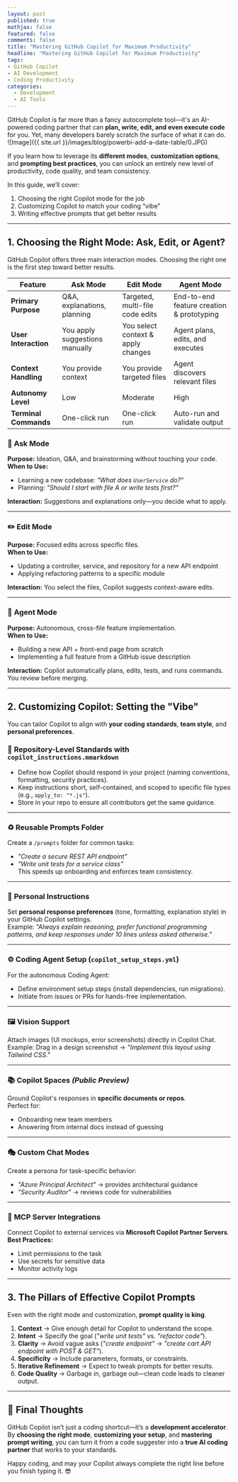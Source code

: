 ```yaml
---
layout: post
published: true
mathjax: false
featured: false
comments: false
title: "Mastering GitHub Copilot for Maximum Productivity"
headline: "Mastering GitHub Copilot for Maximum Productivity"
tags:
- GitHub Copilot
- AI Development
- Coding Productivity
categories:
  - Development
  - AI Tools
---
```


GitHub Copilot is far more than a fancy autocomplete tool—it's an AI-powered coding partner that can **plan, write, edit, and even execute code** for you. Yet, many developers barely scratch the surface of what it can do.  
![Image]({{ site.url }}/images/blog/powerbi-add-a-date-table/0.JPG)

If you learn how to leverage its **different modes**, **customization options**, and **prompting best practices**, you can unlock an entirely new level of productivity, code quality, and team consistency.

In this guide, we’ll cover:

1. Choosing the right Copilot mode for the job  
2. Customizing Copilot to match your coding “vibe”  
3. Writing effective prompts that get better results

---

## 1. Choosing the Right Mode: Ask, Edit, or Agent?

GitHub Copilot offers three main interaction modes. Choosing the right one is the first step toward better results.

| Feature | Ask Mode | Edit Mode | Agent Mode |
|---------|----------|-----------|------------|
| **Primary Purpose** | Q&A, explanations, planning | Targeted, multi-file code edits | End-to-end feature creation & prototyping |
| **User Interaction** | You apply suggestions manually | You select context & apply changes | Agent plans, edits, and executes |
| **Context Handling** | You provide context | You provide targeted files | Agent discovers relevant files |
| **Autonomy Level** | Low | Moderate | High |
| **Terminal Commands** | One-click run | One-click run | Auto-run and validate output |

### 🧠 **Ask Mode**  
**Purpose:** Ideation, Q&A, and brainstorming without touching your code.  
**When to Use:**  
- Learning a new codebase: _"What does `UserService` do?"_  
- Planning: _"Should I start with file A or write tests first?"_  

**Interaction:** Suggestions and explanations only—you decide what to apply.

---

### ✏️ **Edit Mode**  
**Purpose:** Focused edits across specific files.  
**When to Use:**  
- Updating a controller, service, and repository for a new API endpoint  
- Applying refactoring patterns to a specific module  

**Interaction:** You select the files, Copilot suggests context-aware edits.

---

### 🤖 **Agent Mode**  
**Purpose:** Autonomous, cross-file feature implementation.  
**When to Use:**  
- Building a new API + front-end page from scratch  
- Implementing a full feature from a GitHub issue description  

**Interaction:** Copilot automatically plans, edits, tests, and runs commands. You review before merging.

---

## 2. Customizing Copilot: Setting the "Vibe"  

You can tailor Copilot to align with **your coding standards**, **team style**, and **personal preferences**.

### 📜 **Repository-Level Standards with `copilot_instructions.mmarkdown`**
- Define how Copilot should respond in your project (naming conventions, formatting, security practices).
- Keep instructions short, self-contained, and scoped to specific file types (e.g., `apply_to: "*.js"`).
- Store in your repo to ensure all contributors get the same guidance.

---

### ♻ **Reusable Prompts Folder**  
Create a `/prompts` folder for common tasks:  
- _"Create a secure REST API endpoint"_  
- _"Write unit tests for a service class"_  
This speeds up onboarding and enforces team consistency.

---

### 👤 **Personal Instructions**  
Set **personal response preferences** (tone, formatting, explanation style) in your GitHub Copilot settings.  
Example: _"Always explain reasoning, prefer functional programming patterns, and keep responses under 10 lines unless asked otherwise."_

---

### ⚙ **Coding Agent Setup (`copilot_setup_steps.yml`)**  
For the autonomous Coding Agent:  
- Define environment setup steps (install dependencies, run migrations).
- Initiate from issues or PRs for hands-free implementation.

---

### 🖼 **Vision Support**  
Attach images (UI mockups, error screenshots) directly in Copilot Chat.  
Example: Drag in a design screenshot → _"Implement this layout using Tailwind CSS."_  

---

### 📚 **Copilot Spaces** *(Public Preview)*  
Ground Copilot's responses in **specific documents or repos**.  
Perfect for:  
- Onboarding new team members  
- Answering from internal docs instead of guessing

---

### 🎭 **Custom Chat Modes**  
Create a persona for task-specific behavior:  
- _"Azure Principal Architect"_ → provides architectural guidance  
- _"Security Auditor"_ → reviews code for vulnerabilities  

---

### 🔌 **MCP Server Integrations**  
Connect Copilot to external services via **Microsoft Copilot Partner Servers**.  
**Best Practices:**  
- Limit permissions to the task  
- Use secrets for sensitive data  
- Monitor activity logs

---

## 3. The Pillars of Effective Copilot Prompts

Even with the right mode and customization, **prompt quality is king**.

1. **Context** → Give enough detail for Copilot to understand the scope.  
2. **Intent** → Specify the goal (_"write unit tests"_ vs. _"refactor code"_).  
3. **Clarity** → Avoid vague asks (_"create endpoint"_ → _"create cart API endpoint with POST & GET"_).  
4. **Specificity** → Include parameters, formats, or constraints.  
5. **Iterative Refinement** → Expect to tweak prompts for better results.  
6. **Code Quality** → Garbage in, garbage out—clean code leads to cleaner output.

---

## 🚀 Final Thoughts

GitHub Copilot isn’t just a coding shortcut—it’s a **development accelerator**.  
By **choosing the right mode**, **customizing your setup**, and **mastering prompt writing**, you can turn it from a code suggester into a **true AI coding partner** that works to your standards.

Happy coding, and may your Copilot always complete the right line before you finish typing it. 😎

